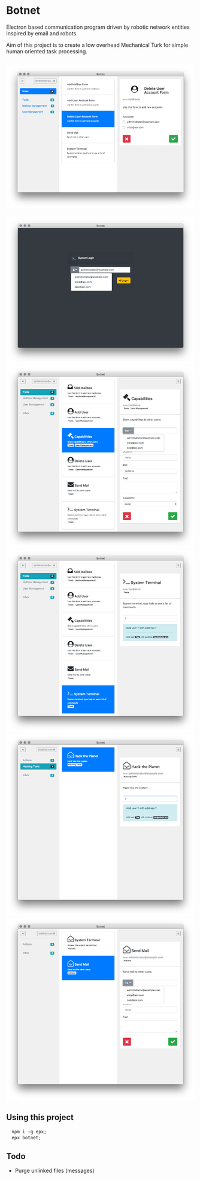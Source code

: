 # Botnet
Electron based communication program driven by robotic network entities inspired by email and robots.

Aim of this project is to create a low overhead Mechanical Turk for simple human oriented task processing.

![](screenshot.png)
---
![](screenshot-1.png)
![](screenshot-2.png)
![](screenshot-3.png)
![](screenshot-4.png)
![](screenshot-5.png)

## Using this project

```
  npm i -g epx;
  epx botnet;

```

## Todo

- Purge unlinked files (messages)
